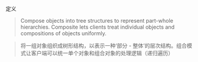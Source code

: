 定义
> Compose objects into tree structures to represent part-whole hierarchies. Composite lets clients treat individual objects and compositions of objects uniformly.

> 将一组对象组织成树形结构，以表示一种‘部分 - 整体’的层次结构。组合模式让客户端可以统一单个对象和组合对象的处理逻辑（递归遍历）



